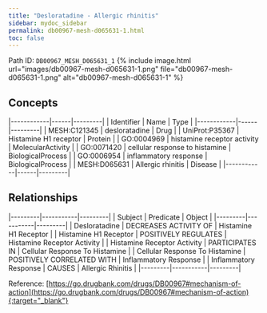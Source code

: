 ```yaml
---
title: "Desloratadine - Allergic rhinitis"
sidebar: mydoc_sidebar
permalink: db00967-mesh-d065631-1.html
toc: false 
---
```



Path ID: `DB00967_MESH_D065631_1`
{% include image.html url="images/db00967-mesh-d065631-1.png" file="db00967-mesh-d065631-1.png" alt="db00967-mesh-d065631-1" %}

## Concepts

|------------|------|---------|
| Identifier | Name | Type    |
|------------|------|---------|
| MESH:C121345 | desloratadine | Drug |
| UniProt:P35367 | Histamine H1 receptor | Protein |
| GO:0004969 | histamine receptor activity | MolecularActivity |
| GO:0071420 | cellular response to histamine | BiologicalProcess |
| GO:0006954 | inflammatory response | BiologicalProcess |
| MESH:D065631 | Allergic rhinitis | Disease |
|------------|------|---------|

## Relationships

|---------|-----------|---------|
| Subject | Predicate | Object  |
|---------|-----------|---------|
| Desloratadine | DECREASES ACTIVITY OF | Histamine H1 Receptor |
| Histamine H1 Receptor | POSITIVELY REGULATES | Histamine Receptor Activity |
| Histamine Receptor Activity | PARTICIPATES IN | Cellular Response To Histamine |
| Cellular Response To Histamine | POSITIVELY CORRELATED WITH | Inflammatory Response |
| Inflammatory Response | CAUSES | Allergic Rhinitis |
|---------|-----------|---------|

Reference: [https://go.drugbank.com/drugs/DB00967#mechanism-of-action](https://go.drugbank.com/drugs/DB00967#mechanism-of-action){:target="_blank"}